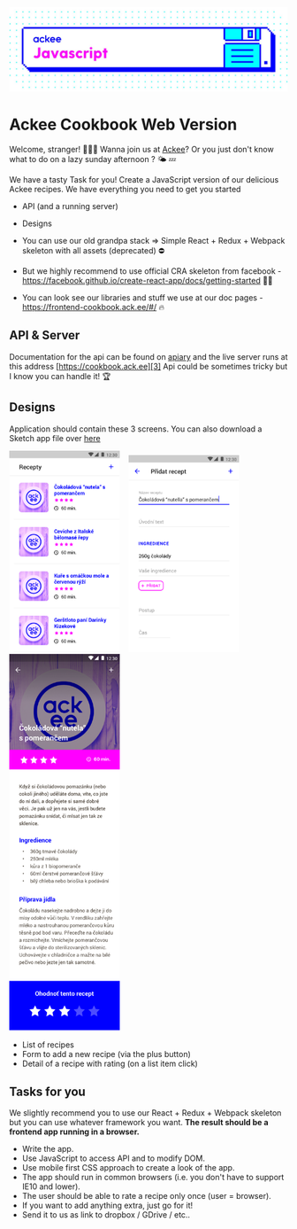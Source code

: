 ![Ackee javascript](img/ackee_javascript.jpeg)

# Ackee Cookbook Web Version

Welcome, stranger! 👨🏻‍💻 
Wanna join us at [Ackee][1]? Or you just don't know what to do on a lazy sunday afternoon ? 🌤 💤

We have a tasty Task for you! Create a JavaScript version of our delicious Ackee recipes. We have everything you need to get you started
- API (and a running server)
- Designs
- You can use our old grandpa stack => Simple React + Redux + Webpack skeleton with all assets (deprecated) ⛔️
- But we highly recommend to use official CRA skeleton from facebook - https://facebook.github.io/create-react-app/docs/getting-started 🙏🏻

- You can look see our libraries and stuff we use at our doc pages - https://frontend-cookbook.ack.ee/#/ 🔥

## API & Server
Documentation for the api can be found on [apiary][2] and the
live server runs at this address [https://cookbook.ack.ee][3]
Api could be sometimes tricky but I know you can handle it! 🏆

## Designs
Application should contain these 3 screens. You can also download a Sketch app file over [here][4]

<img src="https://raw.githubusercontent.com/AckeeCZ/cookbook-web-task/master/screens/01_list.png" width="200">&nbsp;&nbsp;&nbsp;
<img src="https://raw.githubusercontent.com/AckeeCZ/cookbook-web-task/master/screens/03_add.png" width="200">&nbsp;
<img src="https://raw.githubusercontent.com/AckeeCZ/cookbook-web-task/master/screens/02_detail.png" width="200">&nbsp;&nbsp;&nbsp;

- List of recipes
- Form to add a new recipe (via the plus button)
- Detail of a recipe with rating (on a list item click)

## Tasks for you

We slightly recommend you to use our React + Redux + Webpack skeleton but you can use whatever framework you want. **The result should be a frontend app running in a browser.**

- Write the app.
- Use JavaScript to access API and to modify DOM.
- Use mobile first CSS approach to create a look of the app.
- The app should run in common browsers (i.e. you don't have to support IE10 and lower).
- The user should be able to rate a recipe only once (user = browser).
- If you want to add anything extra, just go for it!
- Send it to us as link to dropbox / GDrive / etc..

[1]:	https://ackee.cz
[2]:	http://docs.cookbook3.apiary.io/#introduction/recipes
[3]:	https://cookbook.ack.ee
[4]:	https://raw.githubusercontent.com/AckeeCZ/cookbook-android-task/master/screens/ackee_cookbook.sketch
[5]:	https://github.com/AckeeCZ/android-cookbook
